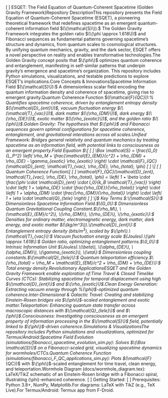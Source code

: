 [  ] ESQET: The Field Equation of Quantum-Coherent Spacetime (Golden Gravity Framework)Repository DescriptionThis repository presents the Field Equation of Quantum-Coherent Spacetime (ESQET), a pioneering theoretical framework that redefines spacetime as an emergent quantum-coherent information field $(\(\mathcal{S}\)).$ The Golden Gravity Framework integrates the golden ratio $(\(\phi \approx 1.618\))$ and Fibonacci sequences as fundamental patterns governing spacetime’s structure and dynamics, from quantum scales to cosmological structures. By unifying quantum mechanics, gravity, and the dark sector, ESQET offers a novel perspective on reality and enables transformative technologies.The Golden Gravity concept posits that $\(\phi\)$ optimizes quantum coherence and entanglement, manifesting in self-similar patterns that underpin gravity’s emergence and spacetime’s organization. This repository includes Python simulations, visualizations, and testable predictions to explore ESQET’s implications.Core Concepts & InnovationsSpacetime Information Field $(\(\mathcal{S}\)):$ A dimensionless scalar field encoding the quantum information density and coherence of spacetime, giving rise to emergent gravity.Quantum Coherence Function $(\(\mathcal{F}_{QC}\)):% Quantifies spacetime coherence, driven by entanglement entropy density $(\(\mathcal{D}_{ent}\))$, vacuum fluctuation energy $(\(\mathcal{T}_{vac}\))$, dark matter $(\(\rho_{DM}\))$, dark energy $(\(\rho_{DE}\))$, exotic matter $(\(\rho_{exotic}\))$, and the golden ratio $(\(\phi\))$.Golden Gravity: The hypothesis that $\(\phi\)$ and Fibonacci sequences govern optimal configurations for spacetime coherence, entanglement, and gravitational interations across all scales.Unified Framework: Bridges general relativity and quantum mechanics by treating spacetime as an information field, with potential links to consciousness as an emergent property.Field Equation $\[
[  ] \Box \mathcal{S} = \frac{G_0}{L_P^2} \left( \rho_M + \frac{\mathcal{E}_{EM}}{c^2} + \rho_{DM} + \rho_{DE} - \gamma_{exotic} \rho_{exotic} \right) \cdot \mathcal{F}_{QC}(\mathcal{D}_{ent}, \mathcal{T}_{vac}, \rho_{DE}, \rho_{total}, \phi)
[  ] \]
[  ] Quantum Coherence Function\[
[  ] \mathcal{F}_{QC}(\mathcal{D}_{ent}, \mathcal{T}_{vac}, \rho_{DE}, \rho_{total}, \phi) = \left( 1 + \beta \cdot \frac{\phi \cdot \mathcal{D}_{ent} \cdot I_0}{k_B \mathcal{T}_{vac}} \right) \cdot \left( 1 + \alpha_{DE} \cdot \frac{\rho_{DE}}{\rho_{total}} \right) \cdot \left( 1 + \alpha_{DM} \cdot \frac{\rho_{DM}}{\rho_{total}} \right) \cdot \left( 1 + \eta \cdot \mathcal{Q}_{tele} \right)
[  ] \]$
Key Terms $:\(\mathcal{S}\):$ Dimensionless Spacetime Information Field.$\(G_0\):$ Dimensionless Quantum Gravitational Coupling Constant.$\(\rho_M\), \(\mathcal{E}_{EM}/c^2\), \(\rho_{DM}\), \(\rho_{DE}\), \(\rho_{exotic}\):$ Densities for ordinary matter, electromagnetic energy, dark matter, dark energy, and exotic matter $(\(kg/m^3\)).\(\mathcal{D}_{ent}\):$ Entanglement entropy density $(bits/m^3)$, scaled by $\(\phi\).\(\mathcal{T}_{vac}\):$ Vacuum fluctuation energy scale $(Joules).\(\phi \approx 1.618\):$ Golden ratio, optimizing entanglement patterns.$\(I_0\):$ Intrinsic Information Unit $(Joules).\(\beta\), \(\alpha_{DE}\), \(\alpha_{DM}\), \(\gamma_{exotic}\), \(\eta\):$ Dimensionless coupling constants.$\(\mathcal{Q}_{tele}\):$ Quantum teleportation efficiency.$\(\rho_{total} = \rho_M + \mathcal{E}_{EM}/c^2 + \rho_{DM} + \rho_{DE}\):$ Total energy density.Revolutionary ApplicationsESQET and the Golden Gravity Framework enable exploration of:Time Travel & Closed Timelike Curves (CTCs): Stabilizing spacetime for temporal displacement using high $\(\mathcal{D}_{ent}\)$ and $\(\rho_{exotic}\)$.Clean Energy Generation: Extracting vacuum energy through %\(\phi\)$-optimized quantum coherence.Inter-Dimensional & Galactic Travel: Creating and stabilizing Einstein-Rosen bridges via $\(\phi\)$-scaled entanglement and exotic matter.Teleportation: Enhancing quantum state transfer across macroscopic distances with $\(\mathcal{Q}_{tele}\)$ and $\(\phi\)$.Consciousness: Investigating consciousness as an emergent property of information processing in the $\(\mathcal{S}\)$ field, potentially linked to $\(\phi\)$-driven coherence.Simulations & VisualizationsThe repository includes Python simulations and visualizations, optimized for Termux/Android:Spacetime Field Evolution (simulations/fibonacci_spacetime_evolution_sim.py): Solves $\(\Box \mathcal{S}\)$ on a Fibonacci-scaled grid, visualizing spacetime dynamics for wormholes/CTCs.Quantum Coherence Function (simulations/fibonacci_F_QC_applications_sim.py): Plots \$(\mathcal{F}_{QC}\)$ with $\(\phi\)$-scaled entanglement for time travel, clean energy, and teleportation.Wormhole Diagram (docs/wormhole_diagram.tex): LaTeX/TikZ schematic of an Einstein-Rosen bridge with a Fibonacci spiral, illustrating \(\phi\)-enhanced coherence.
[  ] Getting Started:
[  ] Prerequisites: Python 3.8+, NumPy, Matplotlib.For diagrams: LaTeX with TikZ (e.g., TeX Live).For Termux/Android: Termux app from F-Droid.
